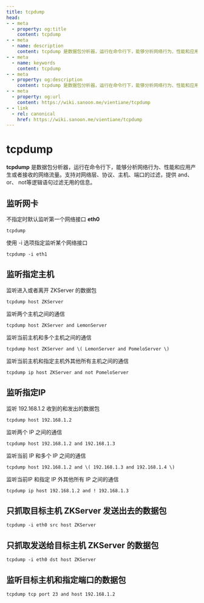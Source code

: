 ```yaml
---
title: tcpdump
head:
- - meta
  - property: og:title
    content: tcpdump
- - meta
  - name: description
    content: tcpdump 是数据包分析器，运行在命令行下，能够分析网络行为、性能和应用产生或者接收的网络流量。支持对网络层、协议、主机、端口的过滤，提供 and、 or、 not等逻辑语句过滤无用的信息。
- - meta
  - name: keywords
    content: tcpdump
- - meta
  - property: og:description
    content: tcpdump 是数据包分析器，运行在命令行下，能够分析网络行为、性能和应用产生或者接收的网络流量。支持对网络层、协议、主机、端口的过滤，提供 and、 or、 not等逻辑语句过滤无用的信息。
- - meta
  - property: og:url
    content: https://wiki.sanoon.me/vientiane/tcpdump
- - link
  - rel: canonical
    href: https://wiki.sanoon.me/vientiane/tcpdump
---
```


# tcpdump

**tcpdump** 是数据包分析器，运行在命令行下，能够分析网络行为、性能和应用产生或者接收的网络流量。支持对网络层、协议、主机、端口的过滤，提供 and、 or、 not等逻辑语句过滤无用的信息。

## 监听网卡

不指定时默认监听第一个网络接口 **eth0**
```shell
tcpdump 
```

使用 -i 选项指定监听某个网络接口
```shell
tcpdump -i eth1
```

## 监听指定主机

监听进入或者离开 ZKServer 的数据包

```shell
tcpdump host ZKServer
```

监听两个主机之间的通信

```shell
tcpdump host ZKServer and LemonServer
```

监听当前主机和多个主机之间的通信

```shell
tcpdump host ZKServer and \( LemonServer and PomeloServer \)
```

监听当前主机和指定主机外其他所有主机之间的通信

```shell
tcpdump ip host ZKServer and not PomeloServer
```

## 监听指定IP

监听 192.168.1.2 收到的和发出的数据包
```shell
tcpdump host 192.168.1.2
```

监听两个 IP 之间的通信

```shell
tcpdump host 192.168.1.2 and 192.168.1.3
```

监听当前 IP 和多个 IP 之间的通信

```shell
tcpdump host 192.168.1.2 and \( 192.168.1.3 and 192.168.1.4 \)
```

监听当前IP 和指定 IP 外其他所有 IP 之间的通信

```shell
tcpdump ip host 192.168.1.2 and ! 192.168.1.3
```

## 只抓取目标主机 ZKServer 发送出去的数据包

```shell
tcpdump -i eth0 src host ZKServer
```

## 只抓取发送给目标主机 ZKServer 的数据包

```shell
tcpdump -i eth0 dst host ZKServer
```

## 监听目标主机和指定端口的数据包

```shell
tcpdump tcp port 23 and host 192.168.1.2
```
    
   

